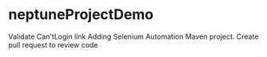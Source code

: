 # neptuneProjectDemo
Validate Can'tLogin link
Adding Selenium Automation Maven project.
Create pull request to review code
